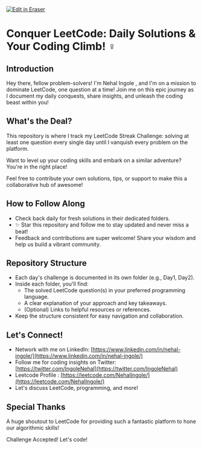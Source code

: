 <p><a target="_blank" href="https://app.eraser.io/workspace/aw5qAafMfIAJY5GCmCPR" id="edit-in-eraser-github-link"><img alt="Edit in Eraser" src="https://firebasestorage.googleapis.com/v0/b/second-petal-295822.appspot.com/o/images%2Fgithub%2FOpen%20in%20Eraser.svg?alt=media&amp;token=968381c8-a7e7-472a-8ed6-4a6626da5501"></a></p>

# Conquer LeetCode: Daily Solutions & Your Coding Climb! ‍♀️
## Introduction
Hey there, fellow problem-solvers! I'm Nehal Ingole , and I'm on a mission to dominate LeetCode, one question at a time! Join me on this epic journey as I document my daily conquests, share insights, and unleash the coding beast within you!

## What's the Deal?
This repository is where I track my LeetCode Streak Challenge: solving at least one question every single day until I vanquish every problem on the platform.

Want to level up your coding skills and embark on a similar adventure? You're in the right place!

Feel free to contribute your own solutions, tips, or support to make this a collaborative hub of awesome!

## How to Follow Along
- Check back daily for fresh solutions in their dedicated folders.
- ✨ Star this repository and follow me to stay updated and never miss a beat!
- Feedback and contributions are super welcome! Share your wisdom and help us build a vibrant community.
## Repository Structure
- Each day's challenge is documented in its own folder (e.g., Day1, Day2).
- Inside each folder, you'll find:
    - The solved LeetCode question(s) in your preferred programming language.
    - A clear explanation of your approach and key takeaways.
    - (Optional) Links to helpful resources or references.
- Keep the structure consistent for easy navigation and collaboration.
## Let's Connect!
- Network with me on LinkedIn: [﻿https://www.linkedin.com/in/nehal-ingole/](https://www.linkedin.com/in/nehal-ingole/) 
- Follow me for coding insights on Twitter: [﻿https://twitter.com/IngoleNehal](https://twitter.com/IngoleNehal) 
- Leetcode Profile : [﻿https://leetcode.com/NehalIngole/](https://leetcode.com/NehalIngole/) 
- Let's discuss LeetCode, programming, and more!
## Special Thanks
A huge shoutout to LeetCode for providing such a fantastic platform to hone our algorithmic skills!

Challenge Accepted! Let's code! 


<!--- Eraser file: https://app.eraser.io/workspace/aw5qAafMfIAJY5GCmCPR --->